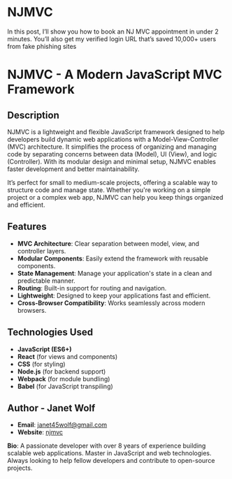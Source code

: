 # NJMVC
In this post, I’ll show you how to book an NJ MVC appointment in under 2 minutes. You’ll also get my verified login URL that’s saved 10,000+ users from fake phishing sites
# NJMVC - A Modern JavaScript MVC Framework

## Description

NJMVC is a lightweight and flexible JavaScript framework designed to help developers build dynamic web applications with a Model-View-Controller (MVC) architecture. It simplifies the process of organizing and managing code by separating concerns between data (Model), UI (View), and logic (Controller). With its modular design and minimal setup, NJMVC enables faster development and better maintainability.

It’s perfect for small to medium-scale projects, offering a scalable way to structure code and manage state. Whether you're working on a simple project or a complex web app, NJMVC can help you keep things organized and efficient.

## Features

- **MVC Architecture**: Clear separation between model, view, and controller layers.
- **Modular Components**: Easily extend the framework with reusable components.
- **State Management**: Manage your application's state in a clean and predictable manner.
- **Routing**: Built-in support for routing and navigation.
- **Lightweight**: Designed to keep your applications fast and efficient.
- **Cross-Browser Compatibility**: Works seamlessly across modern browsers.

## Technologies Used

- **JavaScript (ES6+)**
- **React** (for views and components)
- **CSS** (for styling)
- **Node.js** (for backend support)
- **Webpack** (for module bundling)
- **Babel** (for JavaScript transpiling)

## Author - **Janet Wolf**  
  - **Email**: janet45wolf@gmail.com
  - **Website**: [njmvc](https://www.nj-mvc.com)
 
    
  **Bio**: A passionate developer with over 8 years of experience building scalable web applications. Master in JavaScript and web technologies. Always looking to help fellow developers and contribute to open-source projects.



